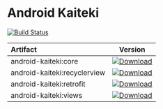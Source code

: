# Android Kaiteki

[![Build Status](https://travis-ci.org/kroegerama/android-kaiteki.svg)](https://travis-ci.org/kroegerama/android-kaiteki)

| Artifact | Version |
|:-|:-:|
| android-kaiteki:core | [ ![Download](https://api.bintray.com/packages/kroegerama/maven/android-kaiteki%3Acore/images/download.svg) ](https://bintray.com/kroegerama/maven/android-kaiteki%3Acore/_latestVersion) |
| android-kaiteki:recyclerview | [ ![Download](https://api.bintray.com/packages/kroegerama/maven/android-kaiteki%3Arecyclerview/images/download.svg) ](https://bintray.com/kroegerama/maven/android-kaiteki%3Arecyclerview/_latestVersion) |
| android-kaiteki:retrofit | [ ![Download](https://api.bintray.com/packages/kroegerama/maven/android-kaiteki%3Aretrofit/images/download.svg) ](https://bintray.com/kroegerama/maven/android-kaiteki%3Aretrofit/_latestVersion) |
| android-kaiteki:views | [ ![Download](https://api.bintray.com/packages/kroegerama/maven/android-kaiteki%3Aviews/images/download.svg) ](https://bintray.com/kroegerama/maven/android-kaiteki%3Aviews/_latestVersion) |
